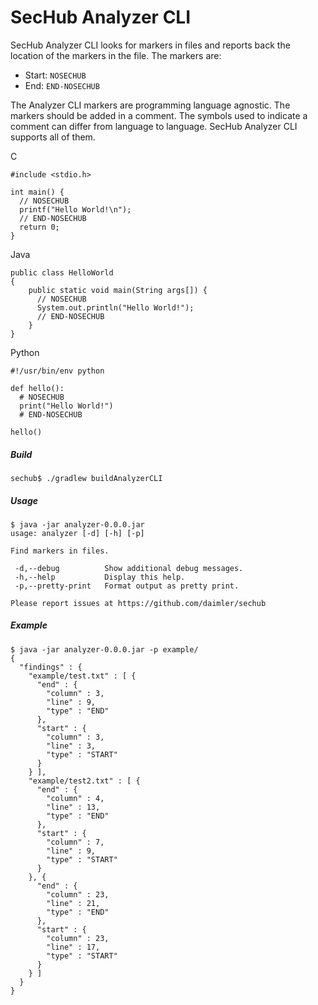 # SecHub Analyzer CLI

SecHub Analyzer CLI looks for markers in files and reports back the location of the markers in the file. The markers are:

- Start: `NOSECHUB`
- End: `END-NOSECHUB`

The Analyzer CLI markers are programming language agnostic. The markers should be added in a comment. The symbols used to indicate a comment can differ from language to language. SecHub Analyzer CLI supports all of them.

C

~~~
#include <stdio.h>

int main() {
  // NOSECHUB
  printf("Hello World!\n");
  // END-NOSECHUB
  return 0;
}
~~~

Java

~~~
public class HelloWorld
{
    public static void main(String args[]) {
      // NOSECHUB
      System.out.println("Hello World!");
      // END-NOSECHUB
    }
}
~~~

Python

~~~
#!/usr/bin/env python

def hello():
  # NOSECHUB
  print("Hello World!")
  # END-NOSECHUB

hello()
~~~

##### Build

~~~
sechub$ ./gradlew buildAnalyzerCLI
~~~

##### Usage

~~~
$ java -jar analyzer-0.0.0.jar
usage: analyzer [-d] [-h] [-p]

Find markers in files.

 -d,--debug          Show additional debug messages.
 -h,--help           Display this help.
 -p,--pretty-print   Format output as pretty print.

Please report issues at https://github.com/daimler/sechub
~~~

##### Example

~~~
$ java -jar analyzer-0.0.0.jar -p example/
{
  "findings" : {
    "example/test.txt" : [ {
      "end" : {
        "column" : 3,
        "line" : 9,
        "type" : "END"
      },
      "start" : {
        "column" : 3,
        "line" : 3,
        "type" : "START"
      }
    } ],
    "example/test2.txt" : [ {
      "end" : {
        "column" : 4,
        "line" : 13,
        "type" : "END"
      },
      "start" : {
        "column" : 7,
        "line" : 9,
        "type" : "START"
      }
    }, {
      "end" : {
        "column" : 23,
        "line" : 21,
        "type" : "END"
      },
      "start" : {
        "column" : 23,
        "line" : 17,
        "type" : "START"
      }
    } ]
  }
}
~~~

